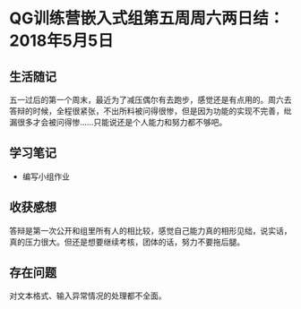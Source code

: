 # QG训练营嵌入式组第五周周六两日结：2018年5月5日

## 生活随记

五一过后的第一个周末，最近为了减压偶尔有去跑步，感觉还是有点用的。周六去答辩的时候，全程很紧张，不出所料被问得很惨，但是因为功能的实现不完善，纰漏很多才会被问得惨……只能说还是个人能力和努力都不够吧。

## 学习笔记

- 编写小组作业





## 收获感想

答辩是第一次公开和组里所有人的相比较，感觉自己能力真的相形见绌，说实话，真的压力很大。但还是想要继续考核，团体的话，努力不要拖后腿。

## 存在问题

对文本格式、输入异常情况的处理都不全面。